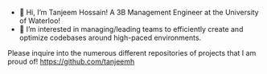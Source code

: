 - 👋 Hi, I’m Tanjeem Hossain! A 3B Management Engineer at the University of Waterloo!
- 👀 I’m interested in managing/leading teams to efficiently create and optimize codebases around high-paced environments.

Please inquire into the numerous different repositories of projects that I am proud of!
https://github.com/tanjeemh
